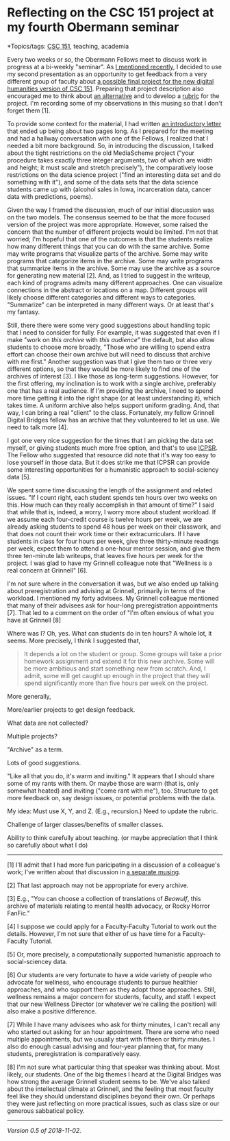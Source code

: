 Reflecting on the CSC 151 project at my fourth Obermann seminar
===============================================================

*Topics/tags: [CSC 151](index-151), teaching, academia 

Every two weeks or so, the Obermann Fellows meet to discuss
work in progress at a bi-weekly "seminar".  As [I mentioned
recently](obermann-note-2018-10-29), I decided to use my second
presentation as an opportunity to get feedback from a very
different group of faculty about [a possible final project for the
new digital humanities version of CSC 151](fundhum-project-00).
Preparing that project description also encouraged me to think
about [an alternative](fundhum-project-01) and to develop a
[rubric](fundhum-project-rubric-00) for the project.  I'm recording some
of my observations in this musing so that I don't forget them [1].

To provide some context for the material, I had written [an introductory
letter](obermann-note-2018-10-29) that ended up being about two pages
long.  As I prepared for the meeting and had a hallway conversation with
one of the Fellows, I realized that I needed a bit more background.  So,
in introducing the discussion, I talked about the tight restrictions on
the old MediaScheme project ("your procedure takes exactly three integer
arguments, two of which are width and height; it must scale and stretch
precisely"), the comparatively loose restrictions on the data science
project ("find an interesting data set and do something with it"), and
some of the data sets that the data science students came up with (alcohol
sales in Iowa, incarceration data, cancer data with predictions, poems).

Given the way I framed the discussion, much of our initial discussion
was on the two models.  The consensus seemed to be that the more focused
version of the project was more appropriate.  However, some raised the
concern that the number of different projects would be limited.  I'm not
that worried; I'm hopeful that one of the outcomes is that the students
realize how many different things that you can do with the same archive.
Some may write programs that visualize parts of the archive.  Some may
write programs that categorize items in the archive.  Some may write
programs that summarize items in the archive.  Some may use the archive
as a source for generating new material [2].  And, as I tried to suggest
in the writeup, each kind of programs admits many different approaches.
One can visualize connections in the abstract or locations on a map.
Different groups will likely choose different categories and different
ways to categories.  "Summarize" can be interpreted in many different
ways.  Or at least that's my fantasy.

Still, there there were some very good suggestions about handling topic
that I need to consider for fully.  For example, it was suggested that
even if I make "work on *this archive* with *this audience*" the default,
but also allow students to choose more broadly, "Those who are willing to
spend extra effort can choose their own archive but will need to discuss
that archive with me first."  Another suggestion was that I give them
two or three very different options, so that they would be more likely
to find one of the archives of interest [3].  I like those as long-term
suggestions.  However, for the first offering, my inclination is to
work with a single archive, preferably one that has a real audience.
If I'm providing the archive, I need to spend more time getting it
into the right shape (or at least understanding it), which takes time.
A uniform archive also helps support uniform grading.  And, that way, I
can bring a real "client" to the class.  Fortunately, my fellow Grinnell
Digital Bridges fellow has an archive that they volunteered to let us use.
We need to talk more [4].

I got one very nice suggestion for the times that I am picking the data 
set myself, or giving students much more free option, and that's to use
[ICPSR](https://www.icpsr.umich.edu/icpsrweb/).  The Fellow who suggested
that resource did note that it's way too easy to lose yourself in those
data.  But it does strike me that ICPSR can provide some interesting
opportunities for a humanistic approach to social-sciency data [5].

We spent some time discussing the length of the assignment and
related issues.  "If I count right, each student spends ten hours
over two weeks on this.  How much can they really accomplish in that
amount of time?"  I said that while that is, indeed, a worry, I worry
more about student workload.  If we assume each four-credit course is
twelve hours per week, we are already asking students to spend 48 hous
per week on their classwork, and that does not count their work time or
their extracurriculars.  If I have students in class for four hours per
week, give three thirty-minute readings per week, expect them to attend
a one-hour mentor session, and give them three ten-minute lab writeups,
that leaves five hours per week for the project.  I was glad to have my
Grinnell colleague note that "Wellness is a real concern at Grinnell" [6].

I'm not sure where in the conversation it was, but we also ended up
talking about preregistration and advising at Grinnell, primarily in
terms of the workload.  I mentioned my forty advisees.  My Grinnell
colleague mentioned that many of their advisees ask for hour-long
preregistration appointments [7].  That led to a comment on the order
of "I'm often envious of what you have at Grinnell [8]

Where was I?  Oh, yes.  What can students do in ten hours?  A whole lot,
it seems.  More precisely, I think I suggested that,

> It depends a lot on the student or group.  Some groups will take a
prior homework assignment and extend it for this new archive.  Some will
be more ambitious and start something new from scratch.  And, I admit,
some will get caught up enough in the project that they will spend
significantly more than five hours per week on the project.

More generally,

More/earlier projects to get design feedback.

What data are not collected?

Multiple projects?

"Archive" as a term.

Lots of good suggestions.  

"Like all that you do, it's warm and inviting."  It appears that I should
share some of my rants with them.  Or maybe those are warm (that is,
only somewhat heated) and inviting ("come rant with me"), too.
Structure to get more feedback on, say design issues, or potential
problems with the data.

My idea: Must use X, Y, and Z.  (E.g., recursion.)  Need to update
the rubric.

Challenge of larger classes/benefits of smaller classes.

Ability to think carefully about teaching.  (or maybe appreciation that
I think so carefully about what I do)

---

[1] I'll admit that I had more fun paricipating in a discussion of a
colleague's work; I've written about that discussion in [a separate
musing](obermann-seminar-04-film).

[2] That last approach may not be appropriate for every archive.

[3] E.g., "You can choose a collection of translations of _Beowulf_,
this archive of materials relating to mental health advocacy, or Rocky
Horror FanFic."

[4] I suppose we could apply for a Faculty-Faculty Tutorial to work
out the details.  However, I'm not sure that either of us have time
for a Faculty-Faculty Tutorial.

[5] Or, more precisely, a computationally supported humanistic approach
to social-sciencey data.

[6] Our students are very fortunate to have a wide variety of people
who advocate for wellness, who encourage students to pursue healthier
approaches, and who support them as they adopt those approaches.  Still,
wellness remains a major concern for students, faculty, and staff.  I
expect that our new Wellness Director (or whatever we're calling the
position) will also make a positive difference.

[7] While I have many advisees who ask for thirty minutes, I can't recall
any who started out asking for an hour appointment.  There are some who
need multiple appointments, but we usually start with fifteen or thirty
minutes.  I also do enough casual advising and four-year planning that,
for many students, preregistration is comparatively easy.

[8] I'm not sure what particular thing that speaker was thinking about.
Most likely, our students.  One of the big themes I heard at the
Digital Bridges was how strong the average Grinnell student seems to be.
We've also talked about the intellectual climate at Grinnell, and the
feeling that most faculty feel like they should understand disciplines
beyond their own.  Or perhaps they were just reflecting on more practical
issues, such as class size or our generous sabbatical policy.

---

*Version 0.5 of 2018-11-02.*
